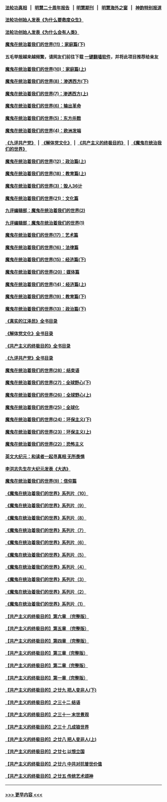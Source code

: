 #### [法轮功真相](https://github.com/gfw-breaker/truth/blob/master/README.md?t=0) &nbsp;&nbsp;|&nbsp;&nbsp; [明慧二十周年报告](https://github.com/gfw-breaker/mh-reports/blob/master/README.md?t=0) &nbsp;&nbsp;|&nbsp;&nbsp;[明慧期刊](https://github.com/gfw-breaker/mh-qikan) &nbsp;&nbsp;|&nbsp;&nbsp; [明慧海外之窗](https://github.com/gfw-breaker/mh-news/blob/master/README.md?t=0) &nbsp;&nbsp;|&nbsp;&nbsp; [神韵特别报道](https://github.com/gfw-breaker/mh-news/blob/master/shenyun.md?t=0)
#### [法轮功创始人发表《为什么要救度众生》](../pages/nsc422/n13975246.md?t=06020043) 
#### [法轮功创始人发表《为什么会有人类》](../pages/nsc422/n13912117.md?t=06020043) 
#### [魔鬼在统治着我们的世界(11)：家庭篇(下)](../pages/nsc422/n10440961.md?t=06020043) 
#### 五毛举报越来越频繁，请网友们前往下载 [一键翻墙软件](https://github.com/gfw-breaker/ssr-accounts)，并将此项目推荐给亲友
#### [魔鬼在统治着我们的世界(10)：家庭篇(上)](../pages/nsc422/n10435448.md?t=06020043) 
#### [魔鬼在统治着我们的世界(8)：渗透西方(下)](../pages/nsc422/n10429603.md?t=06020043) 
#### [魔鬼在统治着我们的世界(7)：渗透西方(上)](../pages/nsc422/n10426013.md?t=06020043) 
#### [魔鬼在统治着我们的世界(6)：输出革命](../pages/nsc422/n10421536.md?t=06020043) 
#### [魔鬼在统治着我们的世界(5)：东方杀戮](../pages/nsc422/n10417707.md?t=06020043) 
#### [魔鬼在统治着我们的世界(4)：欧洲发端](../pages/nsc422/n10414890.md?t=06020043) 
#### [《九评共产党》](https://github.com/begood0513/9ping.md/blob/master/README.md) &nbsp;|&nbsp; [《解体党文化》](../../../../jtdwh.md/blob/master/README.md)  &nbsp;|&nbsp; [《共产主义的终极目的》](../../../../gczydzjmd.md/blob/master/README.md) &nbsp;|&nbsp; [《魔鬼在统治我们的世界》](../../../../mgztzwmdsj.md/blob/master/README.md) 
#### [魔鬼在统治着我们的世界(12)：政治篇(上)](../pages/nsc422/n10444576.md?t=06020043) 
#### [魔鬼在统治着我们的世界(18)：教育篇(上)](../pages/nsc422/n10526970.md?t=06020043) 
#### [魔鬼在统治着我们的世界(3)：毁人36计](../pages/nsc422/n10411583.md?t=06020043) 
#### [魔鬼在统治着我们的世界(21)：文化篇](../pages/nsc422/n10597706.md?t=06020043) 
#### [九评编辑部：魔鬼在统治着我们的世界(2)](../pages/nsc422/n10410036.md?t=06020043) 
#### [九评编辑部：魔鬼在统治着我们的世界(1)](../pages/nsc422/n10406825.md?t=06020043) 
#### [魔鬼在统治着我们的世界(17)：艺术篇](../pages/nsc422/n10499093.md?t=06020043) 
#### [魔鬼在统治着我们的世界(16)：法律篇](../pages/nsc422/n10485969.md?t=06020043) 
#### [魔鬼在统治着我们的世界(15)：经济篇(下)](../pages/nsc422/n10469975.md?t=06020043) 
#### [魔鬼在统治着我们的世界(20)：媒体篇](../pages/nsc422/n10586579.md?t=06020043) 
#### [魔鬼在统治着我们的世界(14)：经济篇(上)](../pages/nsc422/n10457370.md?t=06020043) 
#### [魔鬼在统治着我们的世界(19)：教育篇(下)](../pages/nsc422/n10564808.md?t=06020043) 
#### [魔鬼在统治着我们的世界(13)：政治篇(下)](../pages/nsc422/n10448270.md?t=06020043) 
#### [《真实的江泽民》全书目录](../pages/nsc422/n13721399.md?t=06020043) 
#### [《解体党文化》全书目录](../pages/nsc422/n13721157.md?t=06020043) 
#### [《共产主义的终极目的》全书目录](../pages/nsc422/n13721048.md?t=06020043) 
#### [《九评共产党》全书目录](../pages/nsc422/n13708085.md?t=06020043) 
#### [魔鬼在统治着我们的世界(28)：结束语](../pages/nsc422/n10936246.md?t=06020043) 
#### [魔鬼在统治着我们的世界(27)：全球野心(下)](../pages/nsc422/n10928319.md?t=06020043) 
#### [魔鬼在统治着我们的世界(26)：全球野心(上)](../pages/nsc422/n10900318.md?t=06020043) 
#### [魔鬼在统治着我们的世界(25)：全球化](../pages/nsc422/n10788205.md?t=06020043) 
#### [魔鬼在统治着我们的世界(24)：环保主义(下)](../pages/nsc422/n10695307.md?t=06020043) 
#### [魔鬼在统治着我们的世界(23)：环保主义(上)](../pages/nsc422/n10688613.md?t=06020043) 
#### [魔鬼在统治着我们的世界(22)：恐怖主义](../pages/nsc422/n10614727.md?t=06020043) 
#### [英文大纪元：和读者一起寻真相 无所畏惧](../pages/nsc422/n12542027.md?t=06020043) 
#### [李洪志先生在大纪元发表《大选》](../pages/nsc422/n12534746.md?t=06020043) 
#### [魔鬼在统治着我们的世界(9)：信仰篇](../pages/nsc422/n10432159.md?t=06020043) 
#### [《魔鬼在统治着我们的世界》系列片（10）](../pages/nsc422/n12292670.md?t=06020043) 
#### [《魔鬼在统治着我们的世界》系列片（9）](../pages/nsc422/n12290859.md?t=06020043) 
#### [《魔鬼在统治着我们的世界》系列片（8）](../pages/nsc422/n12287445.md?t=06020043) 
#### [《魔鬼在统治着我们的世界》系列片（7）](../pages/nsc422/n12283425.md?t=06020043) 
#### [《魔鬼在统治着我们的世界》系列片（6）](../pages/nsc422/n12282314.md?t=06020043) 
#### [《魔鬼在统治着我们的世界》系列片（5）](../pages/nsc422/n12281419.md?t=06020043) 
#### [《魔鬼在统治着我们的世界》系列片（4）](../pages/nsc422/n12274024.md?t=06020043) 
#### [《魔鬼在统治着我们的世界》系列片（3）](../pages/nsc422/n12271322.md?t=06020043) 
#### [《魔鬼在统治着我们的世界》系列片（2）](../pages/nsc422/n12269049.md?t=06020043) 
#### [《魔鬼在统治着我们的世界》系列片（1）](../pages/nsc422/n12267575.md?t=06020043) 
#### [【共产主义的终极目的】第六章 （完整版）](../pages/nsc422/n11428913.md?t=06020043) 
#### [【共产主义的终极目的】第五章 （完整版）](../pages/nsc422/n11428912.md?t=06020043) 
#### [【共产主义的终极目的】第四章 （完整版）](../pages/nsc422/n11428907.md?t=06020043) 
#### [【共产主义的终极目的】第三章（完整版）](../pages/nsc422/n11428848.md?t=06020043) 
#### [【共产主义的终极目的】第二章（完整版）](../pages/nsc422/n11428831.md?t=06020043) 
#### [【共产主义的终极目的】第一章（完整版）](../pages/nsc422/n11417651.md?t=06020043) 
#### [【共产主义的终极目的】之廿九 把人变非人(下)](../pages/nsc422/n11344140.md?t=06020043) 
#### [【共产主义的终极目的】之三十二 结语](../pages/nsc422/n11360535.md?t=06020043) 
#### [【共产主义的终极目的】之三十一 末世景观](../pages/nsc422/n11351129.md?t=06020043) 
#### [【共产主义的终极目的】之三十 几成狼世界](../pages/nsc422/n11348280.md?t=06020043) 
#### [【共产主义的终极目的】之廿八 把人变非人(上)](../pages/nsc422/n11340492.md?t=06020043) 
#### [【共产主义的终极目的】之廿七 以恨立国](../pages/nsc422/n11336944.md?t=06020043) 
#### [【共产主义的终极目的】之廿六 中共对抗普世价值](../pages/nsc422/n11324785.md?t=06020043) 
#### [【共产主义的终极目的】之廿五 传统艺术颂神](../pages/nsc422/n11296396.md?t=06020043) 

----
#### [ >>> 更早内容 <<< ](../indexes/nsc422-earlier.md)
